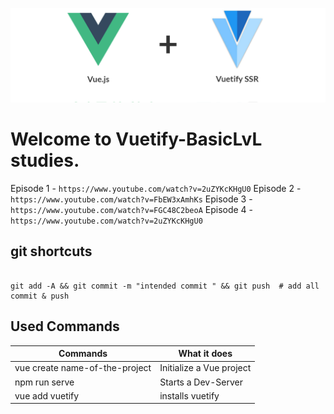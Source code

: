 ![Alt text](Images/Vuetify.png?raw=true "Title")

# Welcome to Vuetify-BasicLvL studies.

Episode 1 - ```https://www.youtube.com/watch?v=2uZYKcKHgU0```
Episode 2 - ```https://www.youtube.com/watch?v=FbEW3xAmhKs```
Episode 3 - ```https://www.youtube.com/watch?v=FGC48C2beoA```
Episode 4 - ```https://www.youtube.com/watch?v=2uZYKcKHgU0```


## git shortcuts
```

git add -A && git commit -m "intended commit " && git push  # add all commit & push

```

## Used Commands

| Commands  | What it does |
| ------------- | ------------- |
| vue create name-of-the-project  | Initialize a Vue project  |
| npm run serve  | Starts a Dev-Server  |
| vue add vuetify  | installs vuetify |
